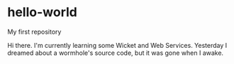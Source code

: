 # hello-world
My first repository

Hi there. I'm currently learning some Wicket and Web Services.
Yesterday I dreamed about a wormhole's source code, but it was gone when I awake.
